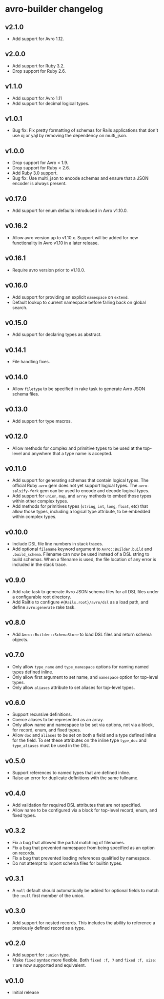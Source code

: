 # avro-builder changelog

## v2.1.0
- Add support for Avro 1.12.

## v2.0.0
- Add support for Ruby 3.2.
- Drop support for Ruby 2.6.

## v1.1.0
- Add support for Avro 1.11
- Add support for decimal logical types.

## v1.0.1
- Bug fix: Fix pretty formatting of schemas for Rails applications that don't 
  use oj or yajl by removing the dependency on multi_json.

## v1.0.0
- Drop support for Avro < 1.9.
- Drop support for Ruby < 2.6.
- Add Ruby 3.0 support.
- Bug fix: Use multi_json to encode schemas and ensure that a JSON encoder
  is always present.

## v0.17.0
- Add support for enum defaults introduced in Avro v1.10.0.

## v0.16.2
- Allow avro version up to v1.10.x. Support will be added for new
  functionality in Avro v1.10 in a later release.

## v0.16.1
- Require avro version prior to v1.10.0.

## v0.16.0
- Add support for providing an explicit `namespace` on `extend`. 
- Default lookup to current namespace before falling back on global search. 

## v0.15.0
- Add support for declaring types as abstract.

## v0.14.1
- File handling fixes.

## v0.14.0
- Allow `filetype` to be specified in rake task to generate Avro JSON schema
  files.

## v0.13.0
- Add support for type macros.

## v0.12.0
- Allow methods for complex and primitive types to be used at the top-level and
  anywhere that a type name is accepted.

## v0.11.0
- Add support for generating schemas that contain logical types. The official
  Ruby `avro` gem does not yet support logical types. The `avro-salsify-fork` gem
  can be used to encode and decode logical types.
- Add support for `union`, `map`, and `array` methods to embed those types
  within other complex types.
- Add methods for primitives types (`string`, `int`, `long`, `float`, etc)
  that allow those types, including a logical type attribute, to be embedded
  within complex types.

## v0.10.0
- Include DSL file line numbers in stack traces.
- Add optional `filename` keyword argument to `Avro::Builder.build` and
  `.build_schema`. Filename can now be used instead of a DSL string to build
  schemas. When a filename is used, the file location of any error is included
  in the stack trace.

## v0.9.0
- Add rake task to generate Avro JSON schema files for all DSL files under a
  configurable root directory.
- Add Railtie to configure `#{Rails.root}/avro/dsl` as a load path, and define
  `avro:generate` rake task.

## v0.8.0
- Add `Avro::Builder::SchemaStore` to load DSL files and return schema objects.

## v0.7.0
- Only allow `type_name` and `type_namespace` options for naming named types
  defined inline.
- Only allow first argument to set name, and `namespace` option for top-level
  types.
- Only allow `aliases` attribute to set aliases for top-level types.

## v0.6.0
- Support recursive definitions.
- Coerce aliases to be represented as an array.
- Only allow name and namespace to be set via options, not via a block, for
  record, enum, and fixed types.
- Allow `doc` and `aliases` to be set on both a field and a type defined inline
  for the field. To set these attributes on the inline type `type_doc` and 
  `type_aliases` must be used in the DSL.

## v0.5.0
- Support references to named types that are defined inline.
- Raise an error for duplicate definitions with the same fullname.

## v0.4.0
- Add validation for required DSL attributes that are not specified.
- Allow name to be configured via a block for top-level record, enum, and fixed
  types.

## v0.3.2
- Fix a bug that allowed the partial matching of filenames.
- Fix a bug that prevented namespace from being specified as an option on
  records.
- Fix a bug that prevented loading references qualified by namespace.
- Do not attempt to import schema files for builtin types.

## v0.3.1
- A `null` default should automatically be added for optional fields to match
  the `:null` first member of the union.

## v0.3.0
- Add support for nested records. This includes the ability to reference a
  previously defined record as a type.

## v0.2.0
- Add support for `:union` type.
- Make `fixed` syntax more flexible. Both `fixed :f, 7` and `fixed :f, size: 7`
  are now supported and equivalent.

## v0.1.0
- Initial release
